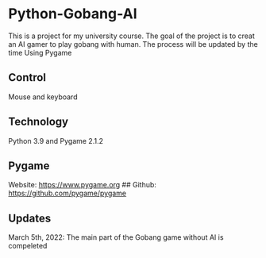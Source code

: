 # Python-Gobang-AI
This is a project for my university course.
The goal of the project is to creat an AI gamer to play gobang with human.
The process will be updated by the time
Using Pygame

## Control
Mouse and keyboard

## Technology
Python 3.9 and Pygame 2.1.2

## Pygame
Website: https://www.pygame.org ##
Github: https://github.com/pygame/pygame

## Updates
March 5th, 2022:
The main part of the Gobang game without AI is compeleted
